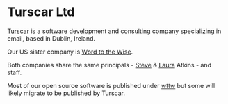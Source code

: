 # Turscar Ltd

[Turscar](https://turscar.ie/) is a software development and consulting company specializing in email, based in
Dublin, Ireland.

Our US sister company is [Word to the Wise](https://wordtothewise.com/).

Both companies share the same principals - [Steve](https://twitter.com/wise_steve) & [Laura](https://twitter.com/wise_laura)
Atkins - and staff.

Most of our open source software is published under [wttw](https://github.com/wttw) but some will likely migrate to
be published by Turscar.
